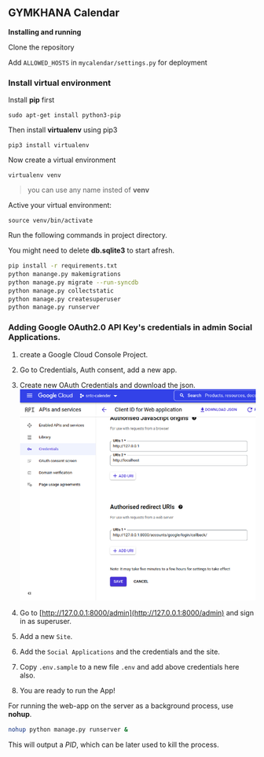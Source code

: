 ## GYMKHANA Calendar

__Installing and running__

Clone the repository

Add  `ALLOWED_HOSTS` in `mycalendar/settings.py` for deployment

### Install virtual environment

Install **pip** first

    sudo apt-get install python3-pip

Then install **virtualenv** using pip3

    pip3 install virtualenv 

Now create a virtual environment

    virtualenv venv 

>you can use any name insted of **venv**

Active your virtual environment:

    source venv/bin/activate

Run the following commands in project directory.

You might need to delete **db.sqlite3** to start afresh.

```bash
pip install -r requirements.txt
python manange.py makemigrations
python manage.py migrate --run-syncdb
python manage.py collectstatic
python manage.py createsuperuser
python manage.py runserver
```


### Adding Google OAuth2.0 API Key's credentials in admin Social Applications.
1. create a Google Cloud Console Project.
2. Go to Credentials, Auth consent, add a new app.
3. Create new OAuth Credentials and download the json.
![](./resources/gcp.png)

4. Go to [http://127.0.0.1:8000/admin](http://127.0.0.1:8000/admin) and sign in as superuser.
5. Add a new `Site`.
6. Add the `Social Applications` and the credentials and the site.
7. Copy `.env.sample` to a new file `.env` and add above credentials here also.
8. You are ready to run the App!

For running the web-app on the server as a background process, use **nohup**.
```bash
nohup python manage.py runserver &  
```
This will output a *PID*, which can be later used to kill the process.